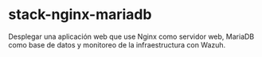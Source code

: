 # stack-nginx-mariadb
Desplegar una aplicación web que use Nginx como servidor web, MariaDB como base de datos y monitoreo de la infraestructura con Wazuh.
